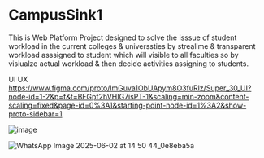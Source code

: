 # CampusSink1
This is Web Platform Project designed to solve the isssue of student workload in the current colleges &amp; universsties by strealime &amp; transparent workload asssigned to student which will visible to all faculties so by visiualze actual workload &amp; then decide activities assigning to students. 

UI UX 
https://www.figma.com/proto/lmGuva1ObUApym8O3fuRlz/Super_30_UI?node-id=1-2&p=f&t=BFGpf2hVHIG7isPT-1&scaling=min-zoom&content-scaling=fixed&page-id=0%3A1&starting-point-node-id=1%3A2&show-proto-sidebar=1

![image](https://github.com/user-attachments/assets/233d2e13-fea5-4248-8834-63e78c90a6bd)


![WhatsApp Image 2025-06-02 at 14 50 44_0e8eba5a](https://github.com/user-attachments/assets/e51088d7-5bdc-4d01-9d15-f0372ef68218)
